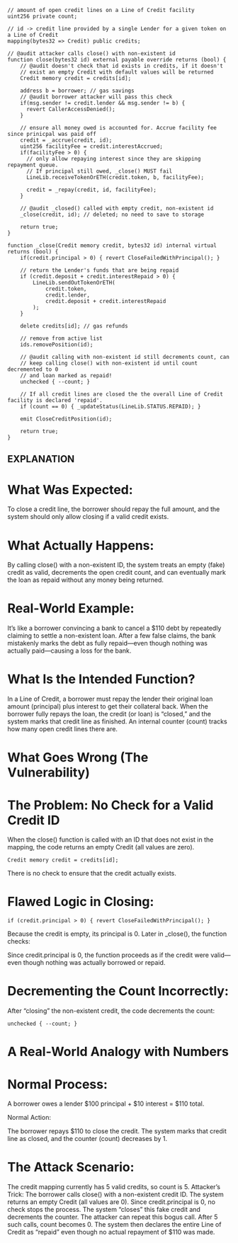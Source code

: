 ```solidity
// amount of open credit lines on a Line of Credit facility
uint256 private count; 

// id -> credit line provided by a single Lender for a given token on a Line of Credit
mapping(bytes32 => Credit) public credits; 

// @audit attacker calls close() with non-existent id
function close(bytes32 id) external payable override returns (bool) {
    // @audit doesn't check that id exists in credits, if it doesn't
    // exist an empty Credit with default values will be returned
    Credit memory credit = credits[id];

    address b = borrower; // gas savings
    // @audit borrower attacker will pass this check
    if(msg.sender != credit.lender && msg.sender != b) {
      revert CallerAccessDenied();
    }

    // ensure all money owed is accounted for. Accrue facility fee since prinicpal was paid off
    credit = _accrue(credit, id);
    uint256 facilityFee = credit.interestAccrued;
    if(facilityFee > 0) {
      // only allow repaying interest since they are skipping repayment queue.
      // If principal still owed, _close() MUST fail
      LineLib.receiveTokenOrETH(credit.token, b, facilityFee);

      credit = _repay(credit, id, facilityFee);
    }

    // @audit _closed() called with empty credit, non-existent id
    _close(credit, id); // deleted; no need to save to storage

    return true;
}

function _close(Credit memory credit, bytes32 id) internal virtual returns (bool) {
    if(credit.principal > 0) { revert CloseFailedWithPrincipal(); }

    // return the Lender's funds that are being repaid
    if (credit.deposit + credit.interestRepaid > 0) {
        LineLib.sendOutTokenOrETH(
            credit.token,
            credit.lender,
            credit.deposit + credit.interestRepaid
        );
    }

    delete credits[id]; // gas refunds

    // remove from active list
    ids.removePosition(id);

    // @audit calling with non-existent id still decrements count, can
    // keep calling close() with non-existent id until count decremented to 0
    // and loan marked as repaid!
    unchecked { --count; }

    // If all credit lines are closed the the overall Line of Credit facility is declared 'repaid'.
    if (count == 0) { _updateStatus(LineLib.STATUS.REPAID); }

    emit CloseCreditPosition(id);

    return true;
}
```


## EXPLANATION 

# What Was Expected:
To close a credit line, the borrower should repay the full amount, and the system should only allow closing if a valid credit exists.

# What Actually Happens:
By calling close() with a non-existent ID, the system treats an empty (fake) credit as valid, decrements the open credit count, and can eventually mark the loan as repaid without any money being returned.

# Real‑World Example:
It’s like a borrower convincing a bank to cancel a $110 debt by repeatedly claiming to settle a non-existent loan. After a few false claims, the bank mistakenly marks the debt as fully repaid—even though nothing was actually paid—causing a loss for the bank.

#  What Is the Intended Function?
In a Line of Credit, a borrower must repay the lender their original loan amount (principal) plus interest to get their collateral back. When the borrower fully repays the loan, the credit (or loan) is “closed,” and the system marks that credit line as finished. An internal counter (count) tracks how many open credit lines there are.


#  What Goes Wrong (The Vulnerability)
#  The Problem: No Check for a Valid Credit ID

When the close() function is called with an ID that does not exist in the mapping, the code returns an empty Credit (all values are zero).
```solidity 
Credit memory credit = credits[id];
```
There is no check to ensure that the credit actually exists.

# Flawed Logic in Closing:
```solidity
if (credit.principal > 0) { revert CloseFailedWithPrincipal(); }
```
Because the credit is empty, its principal is 0. Later in _close(), the function checks:

Since credit.principal is 0, the function proceeds as if the credit were valid—even though nothing was actually borrowed or repaid.

# Decrementing the Count Incorrectly:

After “closing” the non-existent credit, the code decrements the count:
```solidity
unchecked { --count; }
```


#  A Real‑World Analogy with Numbers
# Normal Process:


A borrower owes a lender $100 principal + $10 interest = $110 total.

Normal Action:

The borrower repays $110 to close the credit.
The system marks that credit line as closed, and the counter (count) decreases by 1.


# The Attack Scenario:

The credit mapping currently has 5 valid credits, so count is 5.
Attacker’s Trick:
The borrower calls close() with a non-existent credit ID.
The system returns an empty Credit (all values are 0).
Since credit.principal is 0, no check stops the process.
The system “closes” this fake credit and decrements the counter.
The attacker can repeat this bogus call.
After 5 such calls, count becomes 0.
The system then declares the entire Line of Credit as “repaid” even though no actual repayment of $110 was made.








